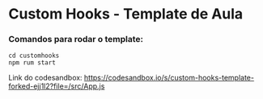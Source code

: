 # Custom Hooks - Template de Aula

### Comandos para rodar o template:
```
cd customhooks
npm rum start
```

Link do codesandbox: https://codesandbox.io/s/custom-hooks-template-forked-ejj1l2?file=/src/App.js

